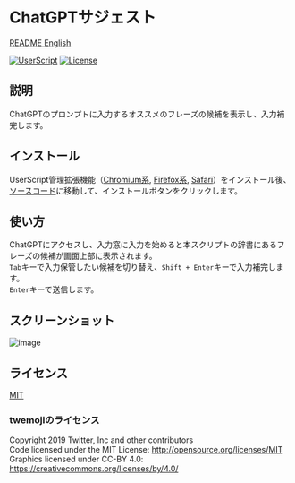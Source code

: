 # ChatGPTサジェスト

[README English](./README.md)

[![UserScript](https://img.shields.io/badge/Framework-UserScript-blue.svg)](https://en.wikipedia.org/wiki/Userscript)
[![License](https://img.shields.io/github/license/hidao80/UserScript)](/LICENSE)

## 説明

ChatGPTのプロンプトに入力するオススメのフレーズの候補を表示し、入力補完します。

## インストール

UserScript管理拡張機能（[Chromium系][chrome-extension], [Firefox系][firefox-extension], [Safari][safari-extension]）をインストール後、[ソースコード][source]に移動して、インストールボタンをクリックします。

[chrome-extension]: https://chrome.google.com/webstore/detail/tampermonkey/dhdgffkkebhmkfjojejmpbldmpobfkfo "Tampermonkey"
[firefox-extension]: https://addons.mozilla.org/ja/firefox/addon/tampermonkey/ "Tampermonkey"
[safari-extension]: https://apps.apple.com/us/app/userscripts/id1463298887 "UserScripts"
[source]: https://github.com/hidao80/UserScript/raw/main/src/Others/ChatGptSuggest/ChatGptSuggest.user.js "Source code"

## 使い方

ChatGPTにアクセスし、入力窓に入力を始めると本スクリプトの辞書にあるフレーズの候補が画面上部に表示されます。\
`Tab`キーで入力保管したい候補を切り替え、`Shift + Enter`キーで入力補完します。\
`Enter`キーで送信します。

## スクリーンショット

![image](https://user-images.githubusercontent.com/8155294/214703505-90712692-c405-4a2a-8cbc-a0ed41c962f4.png)

## ライセンス

[MIT](/LICENSE)

### twemojiのライセンス

Copyright 2019 Twitter, Inc and other contributors\
Code licensed under the MIT License: <http://opensource.org/licenses/MIT>\
Graphics licensed under CC-BY 4.0: <https://creativecommons.org/licenses/by/4.0/>
